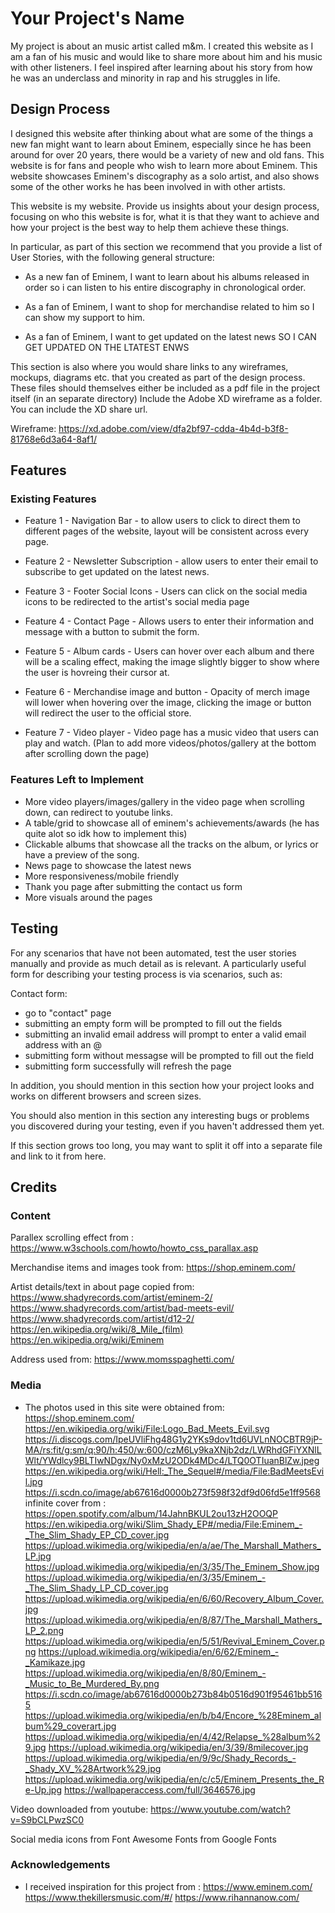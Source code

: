 # Your Project's Name

My project is about an music artist called m&m. I created this website as I am a fan of his music and would like to
share more about him and his music with other listeners. I feel inspired after learning about his story from how he
was an underclass and minority in rap and his struggles in life.

## Design Process

I designed this website after thinking about what are some of the things a new fan might want to learn about Eminem, especially since he has been around for over 20 years, there would be a variety of new and old fans.
This website is for fans and people who wish to learn more about Eminem.
This website showcases Eminem's discography as a solo artist, and also shows some of the other works he has been involved in with other artists.

This website is my website.
Provide us insights about your design process, focusing on who this website is for, what it is that they want to achieve and how your project is the best way to help them achieve these things.

In particular, as part of this section we recommend that you provide a list of User Stories, with the following general structure:

- As a new fan of Eminem, I want to learn about his albums released in order so i can listen to his entire discography in chronological order.

- As a fan of Eminem, I want to shop for merchandise related to him so I can show my support to him.

- As a fan of Eminem, I want to get updated on the latest news SO I CAN GET UPDATED ON THE LTATEST ENWS

This section is also where you would share links to any wireframes, mockups, diagrams etc. that you created as part of the design process.
These files should themselves either be included as a pdf file in the project itself (in an separate directory)
Include the Adobe XD wireframe as a folder. You can include the XD share url.

Wireframe: https://xd.adobe.com/view/dfa2bf97-cdda-4b4d-b3f8-81768e6d3a64-8af1/

## Features

### Existing Features

- Feature 1 - Navigation Bar - to allow users to click to direct them to different pages of the website, layout will be consistent across every page.

- Feature 2 - Newsletter Subscription - allow users to enter their email to subscribe to get updated on the latest news.

- Feature 3 - Footer Social Icons - Users can click on the social media icons to be redirected to the artist's social media page

- Feature 4 - Contact Page - Allows users to enter their information and message with a button to submit the form.

- Feature 5 - Album cards - Users can hover over each album and there will be a scaling effect, making the image slightly bigger to show where the user is hovreing their cursor at.

- Feature 6 - Merchandise image and button - Opacity of merch image will lower when hovering over the image, clicking the image or button will redirect the user to the official store.

- Feature 7 - Video player - Video page has a music video that users can play and watch.
  (Plan to add more videos/photos/gallery at the bottom after scrolling down the page)

### Features Left to Implement

- More video players/images/gallery in the video page when scrolling down, can redirect to youtube links.
- A table/grid to showcase all of eminem's achievements/awards (he has quite alot so idk how to implement this)
- Clickable albums that showcase all the tracks on the album, or lyrics or have a preview of the song.
- News page to showcase the latest news
- More responsiveness/mobile friendly
- Thank you page after submitting the contact us form
- More visuals around the pages

## Testing

For any scenarios that have not been automated, test the user stories manually and provide as much detail as is relevant. A particularly useful form for describing your testing process is via scenarios, such as:

Contact form:

- go to "contact" page
- submitting an empty form will be prompted to fill out the fields
- submitting an invalid email address will prompt to enter a valid email address with an @
- submitting form without messagse will be prompted to fill out the field
- submitting form successfully will refresh the page

In addition, you should mention in this section how your project looks and works on different browsers and screen sizes.

You should also mention in this section any interesting bugs or problems you discovered during your testing, even if you haven't addressed them yet.

If this section grows too long, you may want to split it off into a separate file and link to it from here.

## Credits

### Content

Parallex scrolling effect from :
https://www.w3schools.com/howto/howto_css_parallax.asp

Merchandise items and images took from:
https://shop.eminem.com/

Artist details/text in about page copied from:
https://www.shadyrecords.com/artist/eminem-2/
https://www.shadyrecords.com/artist/bad-meets-evil/
https://www.shadyrecords.com/artist/d12-2/
https://en.wikipedia.org/wiki/8_Mile_(film)
https://en.wikipedia.org/wiki/Eminem

Address used from:
https://www.momsspaghetti.com/

### Media

- The photos used in this site were obtained from:
  https://shop.eminem.com/
  https://en.wikipedia.org/wiki/File:Logo_Bad_Meets_Evil.svg
  https://i.discogs.com/IpeUVliFhg48G1y2YKs9dov1td6UVLnNOCBTR9jP-MA/rs:fit/g:sm/q:90/h:450/w:600/czM6Ly9kaXNjb2dz/LWRhdGFiYXNlLWlt/YWdlcy9BLTIwNDgx/Ny0xMzU2ODk4MDc4/LTQ0OTIuanBlZw.jpeg
  https://en.wikipedia.org/wiki/Hell:_The_Sequel#/media/File:BadMeetsEvil.jpg
  https://i.scdn.co/image/ab67616d0000b273f598f32df9d06fd5e1ff9568 infinite cover from : https://open.spotify.com/album/14JahnBKUL2ou13zH2OOQP
  https://en.wikipedia.org/wiki/Slim_Shady_EP#/media/File:Eminem_-_The_Slim_Shady_EP_CD_cover.jpg
  https://upload.wikimedia.org/wikipedia/en/a/ae/The_Marshall_Mathers_LP.jpg
  https://upload.wikimedia.org/wikipedia/en/3/35/The_Eminem_Show.jpg
  https://upload.wikimedia.org/wikipedia/en/3/35/Eminem_-_The_Slim_Shady_LP_CD_cover.jpg
  https://upload.wikimedia.org/wikipedia/en/6/60/Recovery_Album_Cover.jpg
  https://upload.wikimedia.org/wikipedia/en/8/87/The_Marshall_Mathers_LP_2.png
  https://upload.wikimedia.org/wikipedia/en/5/51/Revival_Eminem_Cover.png
  https://upload.wikimedia.org/wikipedia/en/6/62/Eminem_-_Kamikaze.jpg
  https://upload.wikimedia.org/wikipedia/en/8/80/Eminem_-_Music_to_Be_Murdered_By.png
  https://i.scdn.co/image/ab67616d0000b273b84b0516d901f95461bb5165
  https://upload.wikimedia.org/wikipedia/en/b/b4/Encore_%28Eminem_album%29_coverart.jpg
  https://upload.wikimedia.org/wikipedia/en/4/42/Relapse_%28album%29.jpg
  https://upload.wikimedia.org/wikipedia/en/3/39/8milecover.jpg
  https://upload.wikimedia.org/wikipedia/en/9/9c/Shady_Records_-_Shady_XV_%28Artwork%29.jpg
  https://upload.wikimedia.org/wikipedia/en/c/c5/Eminem_Presents_the_Re-Up.jpg
  https://wallpaperaccess.com/full/3646576.jpg

Video downloaded from youtube:
https://www.youtube.com/watch?v=S9bCLPwzSC0

Social media icons from Font Awesome
Fonts from Google Fonts

### Acknowledgements

- I received inspiration for this project from :
  https://www.eminem.com/
  https://www.thekillersmusic.com/#/
  https://www.rihannanow.com/
